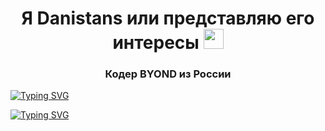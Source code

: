 <h1 align="center">Я Danistans или представляю его интересы
<img src="https://github.com/blackcater/blackcater/raw/main/images/Hi.gif" height="32"/></h1>
<h3 align="center">Кодер BYOND из России</h3>

[![Typing SVG](https://readme-typing-svg.herokuapp.com?color=%2336BCF7&lines=Heart+of+Hyperion+Master)](https://git.io/typing-svg)

[![Typing SVG](https://readme-typing-svg.herokuapp.com?color=%2336BCF7&lines=Tau+Ceti+Station+Contributor)](https://git.io/typing-svg)
